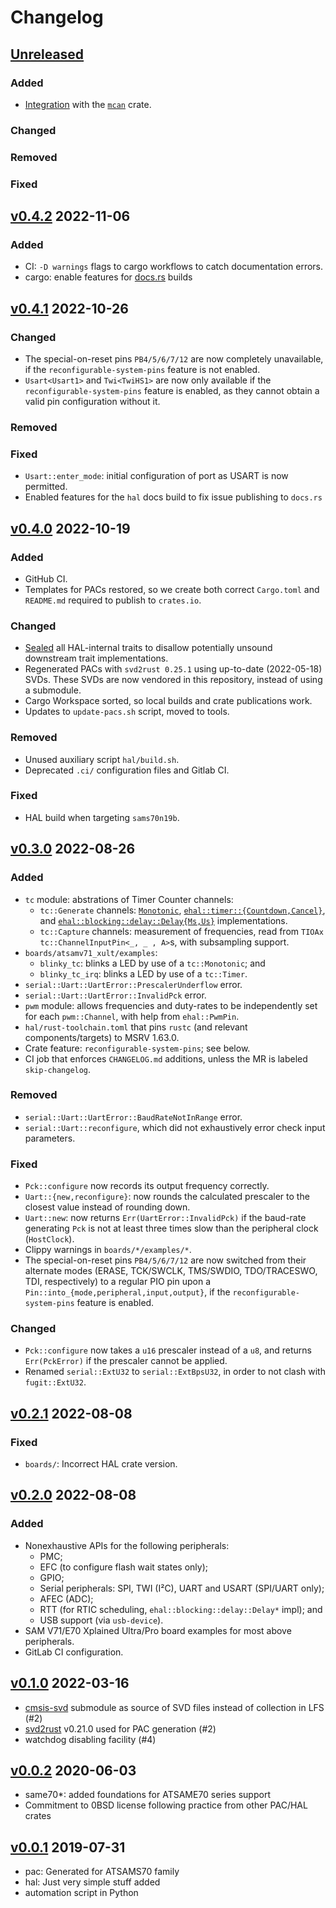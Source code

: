 # Changelog

## [Unreleased]

### Added

- [Integration](https://crates.io/crates/mcan-core) with the
[`mcan`](https://crates.io/crates/mcan) crate.

### Changed

### Removed

### Fixed

## [v0.4.2] 2022-11-06

### Added

- CI: `-D warnings` flags to cargo workflows to catch documentation errors.
- cargo: enable features for [docs.rs](https://docs.rs/crate/atsamx7x-hal/0.4.2) builds

## [v0.4.1] 2022-10-26

### Changed

- The special-on-reset pins `PB4/5/6/7/12` are now completely unavailable, if the `reconfigurable-system-pins` feature is not enabled.
- `Usart<Usart1>` and `Twi<TwiHS1>` are now only available if the `reconfigurable-system-pins` feature is enabled, as they cannot obtain a valid pin configuration without it.

### Removed

### Fixed

- `Usart::enter_mode`: initial configuration of port as USART is now permitted.
- Enabled features for the `hal` docs build to fix issue publishing to `docs.rs`

## [v0.4.0] 2022-10-19

### Added

- GitHub CI.
- Templates for PACs restored, so we create both correct `Cargo.toml` and `README.md` required to publish to `crates.io`.

### Changed

- [Sealed](https://rust-lang.github.io/api-guidelines/future-proofing.html#sealed-traits-protect-against-downstream-implementations-c-sealed) all HAL-internal traits to disallow potentially unsound downstream trait implementations.
- Regenerated PACs with `svd2rust 0.25.1` using up-to-date (2022-05-18) SVDs. These SVDs are now vendored in this repository, instead of using a submodule.
- Cargo Workspace sorted, so local builds and crate publications work.
- Updates to `update-pacs.sh` script, moved to tools.

### Removed

- Unused auxiliary script `hal/build.sh`.
- Deprecated `.ci/` configuration files and Gitlab CI.

### Fixed
- HAL build when targeting `sams70n19b`.

## [v0.3.0] 2022-08-26

### Added
- `tc` module: abstrations of Timer Counter channels:
  - `tc::Generate` channels: [`Monotonic`](https://docs.rs/rtic-monotonic/1.0.0/rtic_monotonic/trait.Monotonic.html), [`ehal::timer::{Countdown,Cancel}`](https://docs.rs/embedded-hal/0.2.7/embedded_hal/timer/index.html), and [`ehal::blocking::delay::Delay{Ms,Us}`](https://docs.rs/embedded-hal/0.2.7/embedded_hal/blocking/delay/index.html) implementations.
  - `tc::Capture` channels: measurement of frequencies, read from `TIOAx` `tc::ChannelInputPin<_, _ , A>`s, with subsampling support.
- `boards/atsamv71_xult/examples`:
  - `blinky_tc`: blinks a LED by use of a `tc::Monotonic`; and
  - `blinky_tc_irq`: blinks a LED by use of a `tc::Timer`.
- `serial::Uart::UartError::PrescalerUnderflow` error.
- `serial::Uart::UartError::InvalidPck` error.
- `pwm` module: allows frequencies and duty-rates to be independently set for each `pwm::Channel`, with help from `ehal::PwmPin`.
- `hal/rust-toolchain.toml` that pins `rustc` (and relevant components/targets) to MSRV 1.63.0.
- Crate feature: `reconfigurable-system-pins`; see below.
- CI job that enforces `CHANGELOG.md` additions, unless the MR is labeled `skip-changelog`.

### Removed
- `serial::Uart::UartError::BaudRateNotInRange` error.
- `serial::Uart::reconfigure`, which did not exhaustively error check input parameters.

### Fixed
- `Pck::configure` now records its output frequency correctly.
- `Uart::{new,reconfigure}`: now rounds the calculated prescaler to the closest value instead of rounding down.
- `Uart::new`: now returns `Err(UartError::InvalidPck)` if the baud-rate generating `Pck` is not at least three times slow than the peripheral clock (`HostClock`).
- Clippy warnings in `boards/*/examples/*`.
- The special-on-reset pins `PB4/5/6/7/12` are now switched from their alternate modes (ERASE, TCK/SWCLK, TMS/SWDIO, TDO/TRACESWO, TDI, respectively) to a regular PIO pin upon a `Pin::into_{mode,peripheral,input,output}`, if the `reconfigurable-system-pins` feature is enabled.

### Changed
- `Pck::configure` now takes a `u16` prescaler instead of a `u8`, and returns `Err(PckError)` if the prescaler cannot be applied.
- Renamed `serial::ExtU32` to `serial::ExtBpsU32`, in order to not clash with `fugit::ExtU32`.

## [v0.2.1] 2022-08-08

### Fixed
- `boards/`: Incorrect HAL crate version.

## [v0.2.0] 2022-08-08

### Added
- Nonexhaustive APIs for the following peripherals:
  - PMC;
  - EFC (to configure flash wait states only);
  - GPIO;
  - Serial peripherals: SPI, TWI (I²C), UART and USART (SPI/UART only);
  - AFEC (ADC);
  - RTT (for RTIC scheduling, `ehal::blocking::delay::Delay*` impl); and
  - USB support (via `usb-device`).
- SAM V71/E70 Xplained Ultra/Pro board examples for most above peripherals.
- GitLab CI configuration.

## [v0.1.0] 2022-03-16

* [cmsis-svd](./cmsis-svd/README.md) submodule as source of SVD files instead of collection in LFS (#2)
* [svd2rust] v0.21.0 used for PAC generation (#2)
* watchdog disabling facility (#4)

## [v0.0.2] 2020-06-03

* same70*: added foundations for ATSAME70 series support
* Commitment to 0BSD license following practice from other PAC/HAL crates

## [v0.0.1] 2019-07-31

* pac: Generated for ATSAMS70 family
* hal: Just very simple stuff added
* automation script in Python

[Unreleased]: https://github.com/atsams-rs/atsamx7x-rust/compare/v0.4.2...HEAD
[v0.4.2]: https://github.com/atsams-rs/atsamx7x-rust/compare/v0.4.1...v0.4.2
[v0.4.1]: https://github.com/atsams-rs/atsamx7x-rust/compare/v0.4.0...v0.4.1
[v0.4.0]: https://github.com/atsams-rs/atsamx7x-rust/compare/v0.3.0...v0.4.0
[v0.3.0]: https://github.com/atsams-rs/atsamx7x-rust/compare/v0.2.1...v0.3.0
[v0.2.1]: https://github.com/atsams-rs/atsamx7x-rust/compare/v0.2.0...v0.2.1
[v0.2.0]: https://github.com/atsams-rs/atsamx7x-rust/compare/v0.1.0...v0.2.0
[v0.1.0]: https://github.com/atsams-rs/atsamx7x-rust/compare/compare/v0.2.0...v0.1.0
[v0.0.2]: https://github.com/atsams-rs/atsamx7x-rust/compare/v0.0.1...v0.0.2
[v0.0.1]: https://github.com/atsams-rs/atsamx7x-rust/compare/tree/v0.0.1
[svd2rust]: https://github.com/rust-embedded/svd2rust
